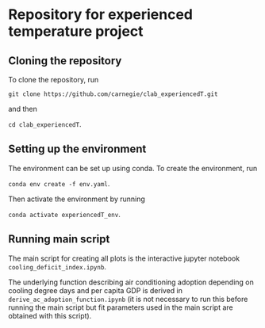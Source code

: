# Repository for experienced temperature project

## Cloning the repository
To clone the repository, run

```git clone https://github.com/carnegie/clab_experiencedT.git```

and then

```cd clab_experiencedT```.

## Setting up the environment
The environment can be set up using conda. To create the environment, run

```conda env create -f env.yaml```.

Then activate the environment by running

```conda activate experiencedT_env```.


## Running main script
The main script for creating all plots is the interactive jupyter notebook ```cooling_deficit_index.ipynb```.

The underlying function describing air conditioning adoption depending on cooling degree days and per capita GDP is derived in ```derive_ac_adoption_function.ipynb``` (it is not necessary to run this before running the main script but fit parameters used in the main script are obtained with this script).
